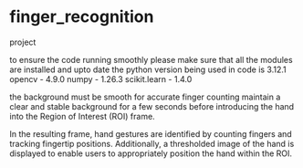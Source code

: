 # finger_recognition
project

to ensure the code running smoothly please make sure that all the modules are installed and upto date 
the python version being used in code is 3.12.1
opencv - 4.9.0
numpy - 1.26.3
scikit.learn - 1.4.0

the background must be smooth for accurate finger counting
maintain a clear and stable background for a few seconds before introducing the hand into the Region of Interest (ROI) frame.

In the resulting frame, hand gestures are identified by counting fingers and tracking fingertip positions. Additionally, a thresholded image of the hand is displayed to enable users to appropriately position the hand within the ROI.



